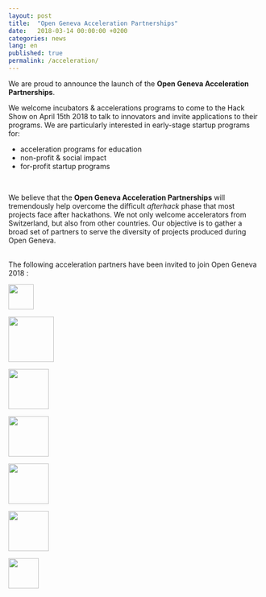 ```yaml
---
layout: post
title:  "Open Geneva Acceleration Partnerships"
date:   2018-03-14 00:00:00 +0200
categories: news
lang: en
published: true
permalink: /acceleration/
---
```


We are proud to announce the launch of the **Open Geneva Acceleration Partnerships**.

We welcome incubators & accelerations programs to come to the Hack Show on April 15th 2018 to talk to innovators
and invite applications to their programs. We are particularly interested in early-stage startup programs for:

* acceleration programs for education
* non-profit & social impact
* for-profit startup programs

<br>

We believe that the **Open Geneva Acceleration Partnerships** will tremendously help overcome the difficult *afterhack* phase that most projects face after hackathons. We not only welcome accelerators from Switzerland, but also from other countries. Our objective is to gather a broad set of partners to serve the diversity of projects produced during Open Geneva.

<br>
The following acceleration partners have been invited to join Open Geneva 2018 :

<a href="{{ site.baseurl }}/masschallenge/"><img src="{{ site.baseurl }}/images/partners/MCCH.png" height="50" alt="" class="imgspace" />

<a href="http://www.x-lab.tsinghua.edu.cn/en/" target="_blank"><img src="{{ site.baseurl }}/images/partners/Tsinghua-xlab.jpg" height="90" alt="" class="imgspace" /></a>

<a href="https://www.liftlab.ch/" target="_blank"><img src="{{ site.baseurl }}/images/partners/logo_lift.png" height="80" alt="" class="imgspace" /></a>

<a href="http://www.ville-geneve.ch/ginnove" target="_blank"><img src="{{ site.baseurl }}/images/partners/GINNOVE-LOGO_grand.jpg" height="80" alt="" class="imgspace" /></a>

<a href="http://gt-initiative.org/" target="_blank"><img src="{{ site.baseurl }}/images/partners/GTI-logo.png" alt="" height="80" class="imgspace" /></a>

<a href="https://bestforgeneva.ch/en/" target="_blank"><img src="{{ site.baseurl }}/images/partners/best_for_geneva.png" height="80" alt="" class="imgspace"/></a>

<a href="http://geneus.ch/" target="_blank"><img src="{{ site.baseurl }}/images/partners/geneus.png" height="60" alt="" class="imgspace" /></a><br><br>
